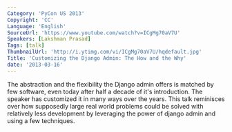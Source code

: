 ```yaml
---
Category: 'PyCon US 2013'
Copyright: 'CC'
Language: 'English'
SourceUrl: 'https://www.youtube.com/watch?v=ICgMg70aV7U'
Speakers: [Lakshman Prasad]
Tags: [talk]
ThumbnailUrl: 'http://i.ytimg.com/vi/ICgMg70aV7U/hqdefault.jpg'
Title: 'Customizing the Django Admin: The How and the Why'
date: '2013-03-16'
---
```

The abstraction and the flexibility the Django admin offers is matched by few software, even today after half a decade of it's introduction. The speaker has customized it in many ways over the years. This talk reminisces over how supposedly large real world problems could be solved with relatively less development by leveraging the power of django admin and using a few techniques.

